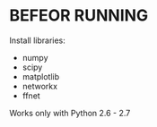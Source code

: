 # BEFEOR RUNNING

Install libraries:
* numpy
* scipy
* matplotlib
* networkx
* ffnet

Works only with Python 2.6 - 2.7

